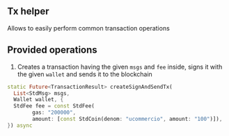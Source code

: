 ## Tx helper 
Allows to easily perform common transaction operations

## Provided operations

1. Creates a transaction having the given `msgs` and `fee` inside,
signs it with the given `wallet` and sends it to the blockchain
```dart
static Future<TransactionResult> createSignAndSendTx(
  List<StdMsg> msgs,
  Wallet wallet, {
  StdFee fee = const StdFee(
        gas: "200000",
        amount: [const StdCoin(denom: "ucommercio", amount: "100")]),
}) async 
```
